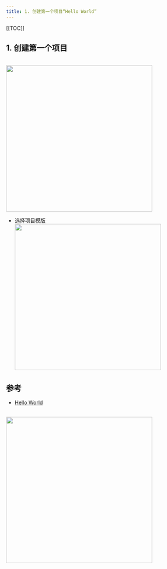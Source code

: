 ```yaml
---
title: 1. 创建第一个项目“Hello World”
---
```


[[TOC]]


## 1. 创建第一个项目
<br/><img src="http://funky_hs.gitee.io/imgcloud/funkyblog/android/base/1/1.png" width="400"/>


- 选择项目模版
<br/><img src="http://funky_hs.gitee.io/imgcloud/funkyblog/android/base/1/2.png" width="400"/>






## 参考
- [Hello World](https://www.bilibili.com/video/BV1f4411a74h)


<br/><img src="http://funky_hs.gitee.io/imgcloud/funkyblog/android/base/1/1.png" width="400"/>
